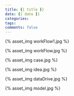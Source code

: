 ```yaml
---
title: {{ title }}
date: {{ date }}
categories: 
tags:
comments: false
---
```






<!-- more -->


{% asset_img workFlow1.jpg %}

{% asset_img workFlow.jpg %}

{% asset_img case.jpg %}

{% asset_img idea.jpg %}

{% asset_img dataDrive.jpg %}

{% asset_img model.jpg %}